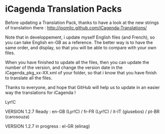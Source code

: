 iCagenda Translation Packs
==========================
Before updating a Translation Pack, thanks to have a look at the new strings of translation there : http://joomlic.github.com/iCagenda-Translations/

Note that in developpement, i update myself English files (and French), so you can take English en-GB as a reference.
The better way is to have the same order, and display, so that you will be able to compare with your own files.

When you have finished to update all the files, then you can update the number of the version, and change the version date in the iCagenda_pkg_xx-XX.xml of your folder, so that i know that you have finish to translate all the files.

Thanks to everyone, and hope that GitHub will help us to update in an easier way the translations for iCagenda !

Lyr!C


VERSION 1.2.7 Ready : en-GB (Lyr!C) / fr-FR (Lyr!C) / it-IT (giusebos) / pt-BR (carosouza)

VERSION 1.2.7 in progress : el-GR (elinag)
